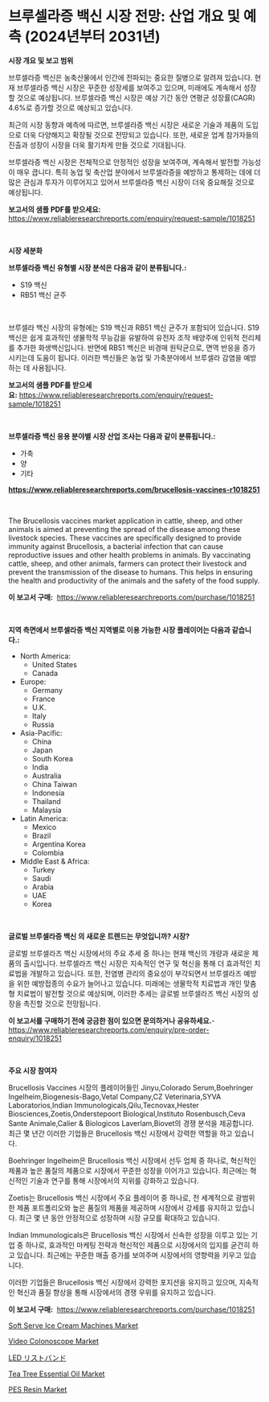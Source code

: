 <p><h1>브루셀라증 백신 시장 전망: 산업 개요 및 예측 (2024년부터 2031년)</h1></p><p><strong>시장 개요 및 보고 범위</strong></p>
<p><p>브루셀라증 백신은 농축산물에서 인간에 전파되는 중요한 질병으로 알려져 있습니다. 현재 브루셀라증 백신 시장은 꾸준한 성장세를 보여주고 있으며, 미래에도 계속해서 성장할 것으로 예상됩니다. 브루셀라증 백신 시장은 예상 기간 동안 연평균 성장률(CAGR) 4.6%로 증가할 것으로 예상되고 있습니다. </p><p>최근의 시장 동향과 예측에 따르면, 브루셀라증 백신 시장은 새로운 기술과 제품의 도입으로 더욱 다양해지고 확장될 것으로 전망되고 있습니다. 또한, 새로운 업계 참가자들의 진출과 성장이 시장을 더욱 활기차게 만들 것으로 기대됩니다. </p><p>브루셀라증 백신 시장은 전체적으로 안정적인 성장을 보여주며, 계속해서 발전할 가능성이 매우 큽니다. 특히 농업 및 축산업 분야에서 브루셀라증을 예방하고 통제하는 데에 더 많은 관심과 투자가 이루어지고 있어서 브루셀라증 백신 시장이 더욱 중요해질 것으로 예상됩니다.</p></p>
<p><strong>보고서의 샘플 PDF를 받으세요:</strong> <a href="https://www.reliableresearchreports.com/enquiry/request-sample/1018251">https://www.reliableresearchreports.com/enquiry/request-sample/1018251</a></p>
<p>&nbsp;</p>
<p><strong>시장 세분화</strong></p>
<p><strong>브루셀라증 백신 유형별 시장 분석은 다음과 같이 분류됩니다.:</strong></p>
<p><ul><li>S19 백신</li><li>RB51 백신 균주</li></ul></p>
<p>&nbsp;</p>
<p><p>브루셀라 백신 시장의 유형에는 S19 백신과 RB51 백신 균주가 포함되어 있습니다. S19 백신은 쉽게 효과적인 생물학적 무능감을 유발하여 유전자 조작 배양주에 인위적 전리체를 추가한 화생백신입니다. 반면에 RB51 백신은 비경매 원탁균으로, 면역 반응을 증가시키는데 도움이 됩니다. 이러한 백신들은 농업 및 가축분야에서 브루셀라 감염을 예방하는 데 사용됩니다.</p></p>
<p><strong>보고서의 샘플 PDF를 받으세요:</strong>&nbsp;<a href="https://www.reliableresearchreports.com/enquiry/request-sample/1018251">https://www.reliableresearchreports.com/enquiry/request-sample/1018251</a></p>
<p>&nbsp;</p>
<p><strong> 브루셀라증 백신 응용 분야별 시장 산업 조사는 다음과 같이 분류됩니다.:</strong></p>
<p><ul><li>가축</li><li>양</li><li>기타</li></ul></p>
<p><strong><a href="https://www.reliableresearchreports.com/brucellosis-vaccines-r1018251">https://www.reliableresearchreports.com/brucellosis-vaccines-r1018251</a></strong></p>
<p>&nbsp;</p>
<p><p>The Brucellosis vaccines market application in cattle, sheep, and other animals is aimed at preventing the spread of the disease among these livestock species. These vaccines are specifically designed to provide immunity against Brucellosis, a bacterial infection that can cause reproductive issues and other health problems in animals. By vaccinating cattle, sheep, and other animals, farmers can protect their livestock and prevent the transmission of the disease to humans. This helps in ensuring the health and productivity of the animals and the safety of the food supply.</p></p>
<p><strong>이 보고서 구매:</strong>&nbsp; <a href="https://www.reliableresearchreports.com/purchase/1018251">https://www.reliableresearchreports.com/purchase/1018251</a></p>
<p>&nbsp;</p>
<p><strong>지역 측면에서 브루셀라증 백신 지역별로 이용 가능한 시장 플레이어는 다음과 같습니다.:</strong></p>
<p><ul>
    <li>
        North America:
        <ul>
            <li>United States</li>
            <li>Canada</li>
        </ul>
    </li>
    <li>
        Europe:
        <ul>
            <li>Germany</li>
            <li>France</li>
            <li>U.K.</li>
            <li>Italy</li>
            <li>Russia</li>
        </ul>
    </li>
    <li>
        Asia-Pacific:
        <ul>
            <li>China</li>
            <li>Japan</li>
            <li>South Korea</li>
            <li>India</li>
            <li>Australia</li>
            <li>China Taiwan</li>
            <li>Indonesia</li>
            <li>Thailand</li>
            <li>Malaysia</li>
        </ul>
    </li>
    <li>
        Latin America:
        <ul>
            <li>Mexico</li>
            <li>Brazil</li>
            <li>Argentina Korea</li>
            <li>Colombia</li>
        </ul>
    </li>
    <li>
        Middle East & Africa:
        <ul>
            <li>Turkey</li>
            <li>Saudi</li>
            <li>Arabia</li>
            <li>UAE</li>
            <li>Korea</li>
        </ul>
    </li>
    </ul></p>
<p>&nbsp;</p>
<p><strong>글로벌 브루셀라증 백신 의 새로운 트렌드는 무엇입니까? 시장?</strong></p>
<p><p>글로벌 브루셀라즈 백신 시장에서의 주요 추세 중 하나는 현재 백신의 개량과 새로운 제품의 출시입니다. 브루셀라즈 백신 시장은 지속적인 연구 및 혁신을 통해 더 효과적인 치료법을 개발하고 있습니다. 또한, 전염병 관리의 중요성이 부각되면서 브루셀라즈 예방을 위한 예방접종의 수요가 늘어나고 있습니다. 미래에는 생물학적 치료법과 개인 맞춤형 치료법이 발전할 것으로 예상되며, 이러한 추세는 글로벌 브루셀라즈 백신 시장의 성장을 촉진할 것으로 전망됩니다.</p></p>
<p><strong>이 보고서를 구매하기 전에 궁금한 점이 있으면 문의하거나 공유하세요.</strong>- <a href="https://www.reliableresearchreports.com/enquiry/pre-order-enquiry/1018251">https://www.reliableresearchreports.com/enquiry/pre-order-enquiry/1018251</a></p>
<p>&nbsp;</p>
<p><strong>주요 시장 참여자</strong></p>
<p><p>Brucellosis Vaccines 시장의 플레이어들인 Jinyu,Colorado Serum,Boehringer Ingelheim,Biogenesis-Bago,Vetal Company,CZ Veterinaria,SYVA Laboratorios,Indian Immunologicals,Qilu,Tecnovax,Hester Biosciences,Zoetis,Onderstepoort Biological,Instituto Rosenbusch,Ceva Sante Animale,Calier & Biologicos Laverlam,Biovet의 경쟁 분석을 제공합니다. 최근 몇 년간 이러한 기업들은 Brucellosis 백신 시장에서 강력한 역할을 하고 있습니다.</p><p>Boehringer Ingelheim은 Brucellosis 백신 시장에서 선두 업체 중 하나로, 혁신적인 제품과 높은 품질의 제품으로 시장에서 꾸준한 성장을 이어가고 있습니다. 최근에는 혁신적인 기술과 연구를 통해 시장에서의 지위를 강화하고 있습니다.</p><p>Zoetis는 Brucellosis 백신 시장에서 주요 플레이어 중 하나로, 전 세계적으로 광범위한 제품 포트폴리오와 높은 품질의 제품을 제공하며 시장에서 강세를 유지하고 있습니다. 최근 몇 년 동안 안정적으로 성장하며 시장 규모를 확대하고 있습니다.</p><p>Indian Immunologicals은 Brucellosis 백신 시장에서 신속한 성장을 이루고 있는 기업 중 하나로, 효과적인 마케팅 전략과 혁신적인 제품으로 시장에서의 입지를 굳건히 하고 있습니다. 최근에는 꾸준한 매출 증가를 보여주며 시장에서의 영향력을 키우고 있습니다.</p><p>이러한 기업들은 Brucellosis 백신 시장에서 강력한 포지션을 유지하고 있으며, 지속적인 혁신과 품질 향상을 통해 시장에서의 경쟁 우위를 유지하고 있습니다.</p></p>
<p><strong>이 보고서 구매:</strong>&nbsp;&nbsp;<a href="https://www.reliableresearchreports.com/purchase/1018251">https://www.reliableresearchreports.com/purchase/1018251</a></p>
<p><p><a href="https://github.com/eeaveuhhh/Market-Research-Report-List-2/blob/main/soft-serve-ice-cream-machines-market.md">Soft Serve Ice Cream Machines Market</a></p><p><a href="https://forested-sushi-9b0.notion.site/Video-Colonoscope-Market-Furnishes-Information-on-Market-Share-Market-Trends-and-Market-Growth-ec0d04bd1cda46beaef1aa16317d95d3">Video Colonoscope Market</a></p><p><a href="https://github.com/qwpelcjko9242629/Market-Research-Report-List-1/blob/main/685159631587.md">LED リストバンド</a></p><p><a href="https://www.linkedin.com/pulse/insights-tea-tree-essential-oil-market-size-analysing-share-hfgff?trackingId=vptOtd3u0CUoeIC4n1EJuA%3D%3D">Tea Tree Essential Oil Market</a></p><p><a href="https://issuu.com/reportprime-2/docs/pes-resin-market-size-2030.pptx">PES Resin Market</a></p></p>